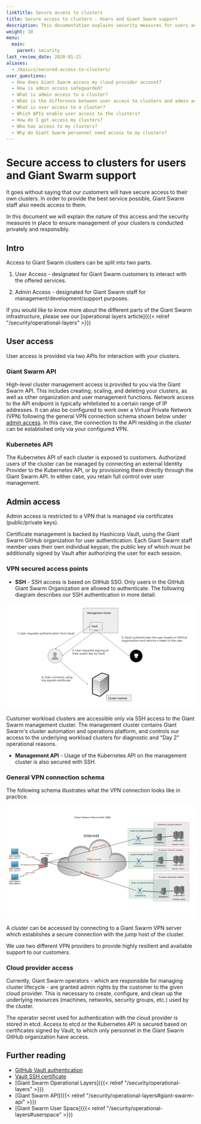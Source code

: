 ```yaml
---
linkTitle: Secure access to clusters
title: Secure access to clusters - Users and Giant Swarm support
description: This documentation explains security measures for users and Giant Swarm support to access your infrastructure
weight: 30
menu:
  main:
    parent: security
last_review_date: 2020-01-21
aliases:
  - /basics/secured-access-to-clusters/
user_questions:
  - How does Giant Swarm access my cloud provider account?
  - How is admin access safeguarded?
  - What is admin access to a cluster?
  - What is the difference between user access to clusters and admin access to clusters?
  - What is user access to a cluster?
  - Which APIs enable user access to the clusters?
  - How do I get access my clusters?
  - Who has access to my clusters?
  - Why do Giant Swarm personnel need access to my clusters?
---
```


# Secure access to clusters for users and Giant Swarm support

It goes without saying that our customers will have secure access to their own clusters. In order to provide the best service possible, Giant Swarm staff also needs access to them.

In this document we will explain the nature of this access and the security measures in place to ensure management of your clusters is conducted privately and responsibly.

## Intro

Access to Giant Swarm clusters can be split into two parts.

1. User Access - designated for Giant Swarm customers to interact with the offered services.

2. Admin Access - designated for Giant Swarm staff for management/development/support purposes.

If you would like to know more about the different parts of the Giant Swarm infrastructure, please see our [operational layers article]({{< relref "/security/operational-layers" >}})

## User access

User access is provided via two APIs for interaction with your clusters.

### Giant Swarm API

High-level cluster management access is provided to you via the Giant Swarm API. This includes creating, scaling, and deleting your clusters, as well as other organization and user management functions.
Network access to the API endpoint is typically whitelisted to a certain range of IP addresses. It can also be configured to work over a Virtual Private Network (VPN) following the general VPN connection schema shown below under [admin access](#admin-access). In this case, the connection to the API residing in the cluster can be established only via your configured VPN.

### Kubernetes API

The Kubernetes API of each cluster is exposed to customers. Authorized users of the cluster can be managed by connecting an external Identity Provider to the Kubernetes API, or by provisioning them directly through the Giant Swarm API. In either case, you retain full control over user management.

## Admin access

Admin access is restricted to a VPN that is managed via certificates (public/private keys).

Certificate management is backed by Hashicorp Vault, using the Giant Swarm GitHub organization for user authentication. Each Giant Swarm staff member uses their own individual keypair, the public key of which must be additionally signed by Vault after authorizing the user for each session.

### VPN secured access points

- **SSH** - SSH access is based on GitHub SSO. Only users in the GitHub Giant Swarm Organization are allowed to authenticate. The following diagram describes our SSH authentication in more detail:

![SSH access process diagram](ssh_access_process.svg)

Customer workload clusters are accessible only via SSH access to the Giant Swarm management cluster. The management cluster contains Giant Swarm's cluster automation and operations platform, and controls our access to the underlying workload clusters for diagnostic and "Day 2" operational reasons.

- **Management API** - Usage of the Kubernetes API on the management cluster is also secured with SSH.

### General VPN connection schema

The following schema illustrates what the VPN connection looks like in practice.

![VPN diagram](site-to-site-vpn.png)

A cluster can be accessed by connecting to a Giant Swarm VPN server which establishes a secure connection with the jump host of the cluster.

We use two different VPN providers to provide highly resilient and available support to our customers.

### Cloud provider access

Currently, Giant Swarm operators - which are responsible for managing cluster lifecycle - are granted admin rights by the customer to the given cloud provider. This is necessary to create, configure, and clean up the underlying resources (machines, networks, security groups, etc.) used by the cluster.

The operator secret used for authentication with the cloud provider is stored in etcd.
Access to etcd or the Kubernetes API is secured based on certificates signed by Vault, to which only personnel in the Giant Swarm GitHub organization have access.

## Further reading

- [GitHub Vault authentication](https://www.vaultproject.io/docs/auth/github)
- [Vault SSH certificate](https://www.vaultproject.io/docs/secrets/ssh/signed-ssh-certificates)
- [Giant Swarm Operational Layers]({{< relref "/security/operational-layers" >}})
- [Giant Swarm API]({{< relref "/security/operational-layers#giant-swarm-api" >}})
- [Giant Swarm User Space]({{< relref "/security/operational-layers#userspace" >}})
